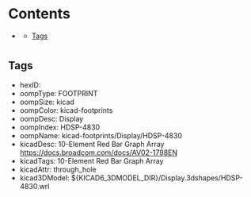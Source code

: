 



Contents
========

* [](#)
	* [Tags](#tags)

# 

## Tags

- hexID: 
- oompType: FOOTPRINT
- oompSize: kicad
- oompColor: kicad-footprints
- oompDesc: Display
- oompIndex: HDSP-4830
- oompName: kicad-footprints/Display/HDSP-4830
- kicadDesc: 10-Element Red Bar Graph Array https://docs.broadcom.com/docs/AV02-1798EN
- kicadTags: 10-Element Red Bar Graph Array
- kicadAttr: through_hole
- kicad3DModel: ${KICAD6_3DMODEL_DIR}/Display.3dshapes/HDSP-4830.wrl

